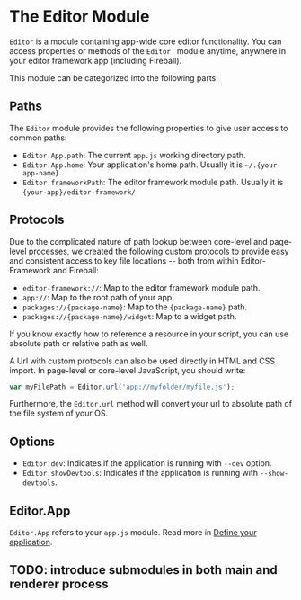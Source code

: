 # The Editor Module

`Editor` is a module containing app-wide core editor functionality. You can access properties or methods of the `Editor ` module anytime, anywhere in your editor framework app (including Fireball).

This module can be categorized into the following parts:

## Paths

The `Editor` module provides the following properties to give user access to common paths:

  - `Editor.App.path`: The current `app.js` working directory path.
  - `Editor.App.home`: Your application's home path. Usually it is `~/.{your-app-name}`
  - `Editor.frameworkPath`: The editor framework module path. Usually it is `{your-app}/editor-framework/`

## Protocols

Due to the complicated nature of path lookup between core-level and page-level processes, we created the following custom protocols to provide easy and consistent access to key file locations -- both from within Editor-Framework and Fireball:

  - `editor-framework://`: Map to the editor framework module path.
  - `app://`: Map to the root path of your app.
  - `packages://{package-name}`: Map to the `{package-name}` path.
  - `packages://{package-name}/widget`: Map to a widget path.

If you know exactly how to reference a resource in your script, you can use absolute path or relative path as well.

A Url with custom protocols can also be used directly in HTML and CSS import. In page-level or core-level JavaScript, you should write:

```js
var myFilePath = Editor.url('app://myfolder/myfile.js');
```

Furthermore, the `Editor.url` method will convert your url to absolute path of the file system of your OS.


## Options

  - `Editor.dev`: Indicates if the application is running with `--dev` option.
  - `Editor.showDevtools`: Indicates if the application is running with `--show-devtools`.

## Editor.App

`Editor.App` refers to your `app.js` module. Read more in [Define your application](../../manual/define-your-app.md).


## TODO: introduce submodules in both main and renderer process
